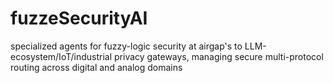 # fuzzeSecurityAI
specialized agents for fuzzy-logic security at airgap's to LLM-ecosystem/IoT/industrial privacy gateways, managing secure multi-protocol routing across digital and analog domains
